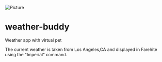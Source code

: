![Picture](https://github.com/bhern154/bhern154.github.io/blob/master/banner.psd)

# weather-buddy

Weather app with virtual pet


The current weather is taken from Los Angeles,CA and displayed in Farehite using the "Imperial" command.
